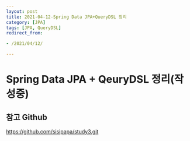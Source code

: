 ```yaml
---
layout: post 
title: 2021-04-12-Spring Data JPA+QueryDSL 정리
category: [JPA]
tags: [JPA, QueryDSL]
redirect_from:

- /2021/04/12/

---
```


# Spring Data JPA + QeuryDSL 정리(작성중)

  

## 참고 Github
<https://github.com/sisipapa/study3.git>